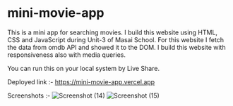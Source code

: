 # mini-movie-app

This is a mini app for searching movies. I build this website using HTML, CSS and JavaScript during Unit-3 of Masai School. For this website I fetch the data from omdb API and showed it to the DOM. I build this website with responsiveness also with media queries.

You can run this on your local system by Live Share.

Deployed link :- https://mini-movie-app.vercel.app

Screenshots :- 
![Screenshot (14)](https://user-images.githubusercontent.com/97454787/166258448-22adc279-a55d-4379-8398-8d22520adc0f.png)
![Screenshot (15)](https://user-images.githubusercontent.com/97454787/166258463-642b3dfd-76f1-4929-804f-07a5890b10d3.png)


